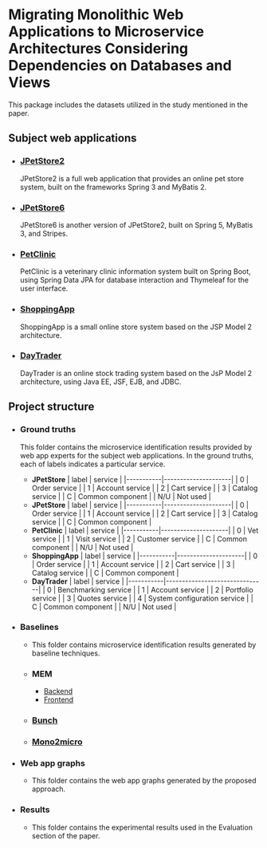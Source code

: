 # Migrating Monolithic Web Applications to Microservice Architectures Considering Dependencies on Databases and Views
 
This package includes the datasets utilized in the study mentioned in the paper.

## Subject web applications
+ ### [JPetStore2](https://github.com/KimJongSung/jPetStore)
  JPetStore2 is a full web application that provides an online pet store system, built on the frameworks Spring 3 and MyBatis 2.
+ ### [JPetStore6](https://github.com/mybatis/jpetstore-6)
  JPetStore6 is another version of JPetStore2, built on Spring 5, MyBatis 3, and Stripes.
+ ### [PetClinic](https://github.com/spring-projects/spring-petclinic)
  PetClinic is a veterinary clinic information system built on Spring Boot, using Spring Data JPA for database interaction and Thymeleaf for the user interface. 
+ ### [ShoppingApp](https://github.com/manhduydl/Shopping-web-Jsp-Servlet)
  ShoppingApp is a small online store system  based on the JSP Model 2 architecture.
+ ### [DayTrader](https://github.com/WASdev/sample.daytrader7)
  DayTrader is an online stock trading system based on the JsP Model 2 architecture, using Java EE, JSF, EJB, and JDBC.
## Project structure
+ ### Ground truths
  This folder contains the microservice identification results provided by web app experts for the subject web applications.
  In the ground truths, each of labels indicates a particular service.
  
    - **JPetStore**
      | label | service          |
      |-----------|---------------------|
      | 0         | Order service       |
      | 1         | Account service     |
      | 2         | Cart service        |
      | 3         | Catalog service     |
      | C         | Common component    |
      | N/U       | Not used            |
    - **JPetStore**
      | label | service          |
      |-----------|---------------------|
      | 0         | Order service       |
      | 1         | Account service     |
      | 2         | Cart service        |
      | 3         | Catalog service     |
      | C         | Common component    |
    - **PetClinic**
      | label | service          |
      |-----------|---------------------|
      | 0         | Vet service         |
      | 1         | Visit service       |
      | 2         | Customer service    |
      | C         | Common component    |
      | N/U       | Not used            |
    - **ShoppingApp**
      | label | service          |
      |-----------|---------------------|
      | 0         | Order service       |
      | 1         | Account service     |
      | 2         | Cart service        |
      | 3         | Catalog service     |
      | C         | Common component    |
    - **DayTrader**
      | label | service          |
      |-----------|-------------------------------|
      | 0         | Benchmarking service          |
      | 1         | Account service               |
      | 2         | Portfolio service             |
      | 3         | Quotes service                |
      | 4         | System configuration service  |
      | C         | Common component              |
      | N/U       | Not used                      |
+ ### Baselines
    - This folder contains microservice identification results generated by baseline techniques.
    - ### **MEM** 
        + [Backend](https://github.com/gmazlami/microserviceExtraction-backend)
        + [Frontend](https://github.com/gmazlami/microserviceExtraction-frontend)
    - ### [**Bunch**](https://github.com/ArchitectingSoftware/Bunch)
    - ### [**Mono2micro**](https://github.com/rahlk/ASE21-Tutorial)
+ ### Web app graphs
    - This folder contains the web app graphs generated by the proposed approach.
+ ### Results
    - This folder contains the experimental results used in the Evaluation section of the paper.
